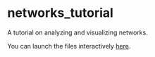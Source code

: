 # networks_tutorial
A tutorial on analyzing and visualizing networks.

You can launch the files interactively [here](https://mybinder.org/v2/gh/khof312/networks_tutorial/master).
